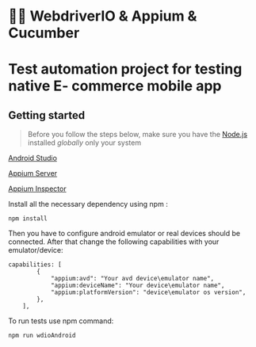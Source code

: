 # 👩‍💻 WebdriverIO & Appium & Cucumber
# Test automation project for testing native E- commerce mobile app
## Getting started

> Before you follow the steps below, make sure you have the
[Node.js](https://nodejs.org/en/download/) installed _globally_ only your system
>
[Android Studio](https://developer.android.com/studio)

[Appium Server](https://appium.io/)

[Appium Inspector](https://github.com/appium/appium-inspector)

Install all the necessary dependency using npm :

```
npm install
```

Then you have to configure android emulator or real devices should be connected.
After that change the following capabilities with your emulator/device:
```
capabilities: [
        {
            "appium:avd": "Your avd device\emulator name",
            "appium:deviceName": "Your device\emulator name",
            "appium:platformVersion": "device\emulator os version",
        },
    ],
```

To run tests use npm command:
```
npm run wdioAndroid
```